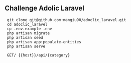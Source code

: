 ## Challenge Adolic Laravel

     git clone git@github.com:mangiu90/adoclic_laravel.git
     cd adoclic_laravel
     cp .env.example .env
     php artisan migrate
     php artisan seed
     php artisan app:populate-entities
     php artisan serve

     GET/ {{host}}/api/{category}
